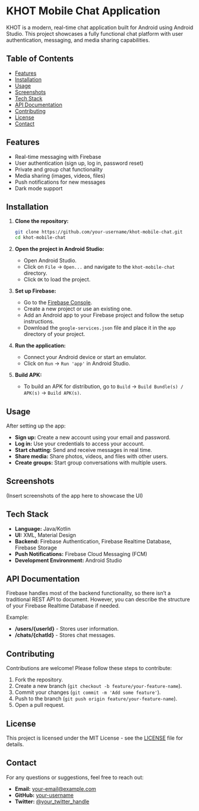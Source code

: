# KHOT Mobile Chat Application

KHOT is a modern, real-time chat application built for Android using Android Studio. This project showcases a fully functional chat platform with user authentication, messaging, and media sharing capabilities.

## Table of Contents

- [Features](#features)
- [Installation](#installation)
- [Usage](#usage)
- [Screenshots](#screenshots)
- [Tech Stack](#tech-stack)
- [API Documentation](#api-documentation)
- [Contributing](#contributing)
- [License](#license)
- [Contact](#contact)

## Features

- Real-time messaging with Firebase
- User authentication (sign up, log in, password reset)
- Private and group chat functionality
- Media sharing (images, videos, files)
- Push notifications for new messages
- Dark mode support

## Installation

1. **Clone the repository:**

    ```bash
    git clone https://github.com/your-username/khot-mobile-chat.git
    cd khot-mobile-chat
    ```

2. **Open the project in Android Studio:**

    - Open Android Studio.
    - Click on `File` -> `Open...` and navigate to the `khot-mobile-chat` directory.
    - Click `OK` to load the project.

3. **Set up Firebase:**

    - Go to the [Firebase Console](https://console.firebase.google.com/).
    - Create a new project or use an existing one.
    - Add an Android app to your Firebase project and follow the setup instructions.
    - Download the `google-services.json` file and place it in the `app` directory of your project.

4. **Run the application:**

    - Connect your Android device or start an emulator.
    - Click on `Run` -> `Run 'app'` in Android Studio.

5. **Build APK:**

    - To build an APK for distribution, go to `Build` -> `Build Bundle(s) / APK(s)` -> `Build APK(s)`.

## Usage

After setting up the app:

- **Sign up:** Create a new account using your email and password.
- **Log in:** Use your credentials to access your account.
- **Start chatting:** Send and receive messages in real time.
- **Share media:** Share photos, videos, and files with other users.
- **Create groups:** Start group conversations with multiple users.

## Screenshots

(Insert screenshots of the app here to showcase the UI)

## Tech Stack

- **Language:** Java/Kotlin
- **UI:** XML, Material Design
- **Backend:** Firebase Authentication, Firebase Realtime Database, Firebase Storage
- **Push Notifications:** Firebase Cloud Messaging (FCM)
- **Development Environment:** Android Studio

## API Documentation

Firebase handles most of the backend functionality, so there isn’t a traditional REST API to document. However, you can describe the structure of your Firebase Realtime Database if needed.

Example:

- **/users/{userId}** - Stores user information.
- **/chats/{chatId}** - Stores chat messages.

## Contributing

Contributions are welcome! Please follow these steps to contribute:

1. Fork the repository.
2. Create a new branch (`git checkout -b feature/your-feature-name`).
3. Commit your changes (`git commit -m 'Add some feature'`).
4. Push to the branch (`git push origin feature/your-feature-name`).
5. Open a pull request.

## License

This project is licensed under the MIT License - see the [LICENSE](LICENSE) file for details.

## Contact

For any questions or suggestions, feel free to reach out:

- **Email:** your-email@example.com
- **GitHub:** [your-username](https://github.com/your-username)
- **Twitter:** [@your_twitter_handle](https://twitter.com/your_twitter_handle)
